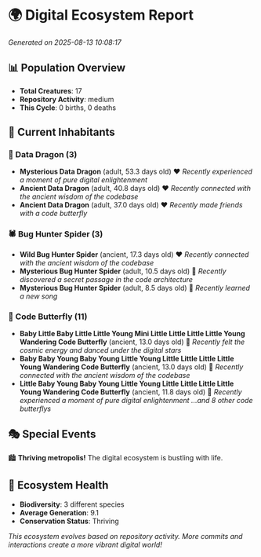 # 🌍 Digital Ecosystem Report
*Generated on 2025-08-13 10:08:17*

## 📊 Population Overview
- **Total Creatures**: 17
- **Repository Activity**: medium
- **This Cycle**: 0 births, 0 deaths

## 👥 Current Inhabitants

### 🐉 Data Dragon (3)
- **Mysterious Data Dragon** (adult, 53.3 days old) ❤️
  *Recently experienced a moment of pure digital enlightenment*
- **Ancient Data Dragon** (adult, 40.8 days old) ❤️
  *Recently connected with the ancient wisdom of the codebase*
- **Ancient Data Dragon** (adult, 37.0 days old) ❤️
  *Recently made friends with a code butterfly*

### 🕷️ Bug Hunter Spider (3)
- **Wild Bug Hunter Spider** (ancient, 17.3 days old) ❤️
  *Recently connected with the ancient wisdom of the codebase*
- **Mysterious Bug Hunter Spider** (adult, 10.5 days old) 💚
  *Recently discovered a secret passage in the code architecture*
- **Mysterious Bug Hunter Spider** (adult, 8.5 days old) 💛
  *Recently learned a new song*

### 🦋 Code Butterfly (11)
- **Baby Little Baby Little Little Young Mini Little Little Little Little Young Wandering Code Butterfly** (ancient, 13.0 days old) 💛
  *Recently felt the cosmic energy and danced under the digital stars*
- **Baby Baby Young Baby Young Little Young Little Little Little Little Young Wandering Code Butterfly** (ancient, 13.0 days old) 💛
  *Recently connected with the ancient wisdom of the codebase*
- **Little Baby Young Baby Young Little Young Little Little Little Little Young Wandering Code Butterfly** (ancient, 11.8 days old) 💛
  *Recently experienced a moment of pure digital enlightenment*
  *...and 8 other code butterflys*

## 🎭 Special Events

🏙️ **Thriving metropolis!** The digital ecosystem is bustling with life.

## 🔬 Ecosystem Health
- **Biodiversity**: 3 different species
- **Average Generation**: 9.1
- **Conservation Status**: Thriving

*This ecosystem evolves based on repository activity. More commits and interactions create a more vibrant digital world!*